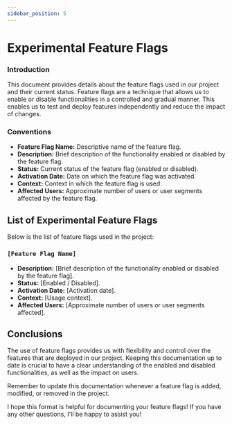 ```yaml
---
sidebar_position: 5
---
```


# Experimental Feature Flags

### Introduction

This document provides details about the feature flags used in our project and their current status. Feature flags are a technique that allows us to enable or disable functionalities in a controlled and gradual manner. This enables us to test and deploy features independently and reduce the impact of changes.

### Conventions

* **Feature Flag Name:** Descriptive name of the feature flag.
* **Description:** Brief description of the functionality enabled or disabled by the feature flag.
* **Status:** Current status of the feature flag (enabled or disabled).
* **Activation Date:** Date on which the feature flag was activated.
* **Context:** Context in which the feature flag is used.
* **Affected Users:** Approximate number of users or user segments affected by the feature flag.


## List of Experimental Feature Flags

Below is the list of feature flags used in the project:

### `[Feature Flag Name]`

* **Description:** [Brief description of the functionality enabled or disabled by the feature flag].
* **Status:** [Enabled / Disabled].
* **Activation Date:** [Activation date].
* **Context:** [Usage context].
* **Affected Users:** [Approximate number of users or user segments affected].

## Conclusions

The use of feature flags provides us with flexibility and control over the features that are deployed in our project. Keeping this documentation up to date is crucial to have a clear understanding of the enabled and disabled functionalities, as well as the impact on users.

Remember to update this documentation whenever a feature flag is added, modified, or removed in the project.

I hope this format is helpful for documenting your feature flags! If you have any other questions, I'll be happy to assist you!